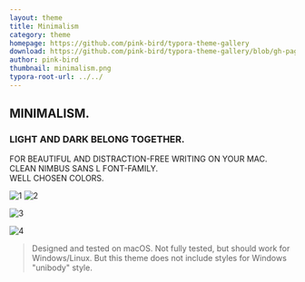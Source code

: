 ```yaml
---
layout: theme
title: Minimalism
category: theme
homepage: https://github.com/pink-bird/typora-theme-gallery
download: https://github.com/pink-bird/typora-theme-gallery/blob/gh-pages/media/theme/minimalism/minimalism.zip?raw=true
author: pink-bird
thumbnail: minimalism.png
typora-root-url: ../../
---
```


## MINIMALISM.

### LIGHT AND DARK BELONG TOGETHER.

FOR BEAUTIFUL AND DISTRACTION-FREE WRITING ON YOUR MAC.   
CLEAN NIMBUS SANS L FONT-FAMILY.  
WELL CHOSEN COLORS.

![1](https://www.dropbox.com/s/hhn0lrw2htpxim6/CoverV2-light.png?raw=1)
![2](https://www.dropbox.com/s/kdeun4vq4a6leou/CoverV2-dark.png?raw=1)

![3](https://www.dropbox.com/s/z4bqgaeoyf5nap4/Cover2-V2-light.png?raw=1)


![4](https://www.dropbox.com/s/rzdcxgsfy0t8wtp/Cover2-V2-dark.png?raw=1)



  > Designed and tested on macOS. Not fully tested, but should work for Windows/Linux. But this theme does not include styles for Windows "unibody" style.